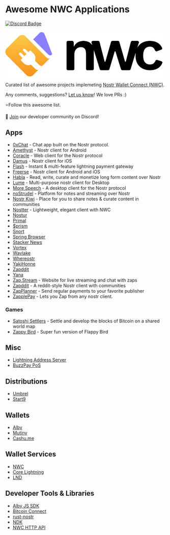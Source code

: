 # Awesome NWC Applications
[![Discord Badge](https://img.shields.io/badge/join_us-on_Discord-blue?style=flat&logo=discord&logoColor=white&labelColor=F7931A&color=897FFF)](https://discord.nwc.dev/)

<a href="https://nwc.dev/"><img align="center" src="https://github.com/MoritzKa/assets/blob/main/nwc_logo.png" alt="awesome-nwc" title="awesome-nwc" width="600" /></a>

Curated list of awesome projects implemeting [Nostr Wallet Connect (NWC)](https://nwc.dev).

Any comments, suggestions? [Let us know](https://github.com/getAlby/awesome-nwc/issues)! We love PRs :) 

⭐Follow this awesome list.

🤝 [Join](https://discord.nwc.dev) our developer community on Discord!


## Apps
 - [0xChat](https://0xchat.com/#/) - Chat app built on the Nostr protocol.
 - [Amethyst](https://github.com/vitorpamplona/amethyst) - Nostr client for Android
 - [Coracle](https://coracle.social/) - Web client for the Nostr protocol
 - [Damus](https://damus.io/) - Nostr client for iOS
 - [Flash](https://paywithflash.com/) - Instant & multi-feature lightning payment gateway
 - [Freerse](https://freerse.com/) - Nostr client for Android and iOS
 - [Habla](https://habla.news/) - Read, write, curate and monetize long form content over Nostr
 - [Lume](https://github.com/lumehq/lume/tree/v2.2.3) - Multi-purpose nostr client for Desktop
 - [More Speech](https://github.com/unclebob/more-speech) - A desktop client for the Nostr protocol
 - [noStrudel](https://nostrudel.ninja/) - Platform for notes and streaming over Nostr
 - [Nostr Kiwi](https://nostr.kiwi/) - Place for you to share notes & curate content in communities
 - [Nostter](https://nostter.app/) - Lightweight, elegant client with NWC
 - [Nostur](https://nostur.com/)
 - [Primal](https://primal.net/)
 - [$prism](https://www.makeprisms.com/)
 - [Snort](https://snort.social/)
 - [Spring Browser](https://spring.site/)
 - [Stacker News](https://stacker.news/)
 - [Vortex](https://www.raycast.com/saunter/vortex)
 - [Wavlake](https://www.wavlake.com/)
 - [Whereostr](https://wherostr.social/)
 - [YakiHonne](https://yakihonne.com/)
 - [Zapddit](https://zapddit.com/)
 - [Yana](https://yana.do/)
 - [Zap.Stream](https://zap.stream/) - Website for live streaming and chat with zaps
 - [Zapddit](https://zapddit.com/) - A reddit-style Nostr client with communities
 - [ZapPlanner](https://zapplanner.albylabs.com/) - Send regular payments to your favorite publisher
 - [ZapplePay](https://www.zapplepay.com/) - Lets you Zap from any nostr client.

### Games
- [Satoshi Settlers](https://satoshisettlers.com/) - Settle and develop the blocks of Bitcoin on a shared world map
- [Zappy Bird](https://rolznz.github.io/zappy-bird/) - Super fun version of Flappy Bird

   
## Misc
 - [Lightning Address Server](https://replit.com/@ReneAaron/NWC-Lightning-Address-Server)
 - [BuzzPay PoS](https://github.com/getAlby/pos)
   
## Distributions
- [Umbrel](https://github.com/getAlby/nostr-wallet-connect)
- [Start9](https://marketplace.start9.com/nostr-wallet-connect)

## Wallets
- [Alby](https://www.getalby.com)
- [Mutiny](https://www.mutinywallet.com)
- [Cashu.me](https://wallet.cashu.me/)

## Wallet Services
- [NWC](https://github.com/getAlby/nostr-wallet-connect)
- [Core Lightning](https://github.com/gudnuf/cln_nwc)
- [LND](https://github.com/benthecarman/nostr-wallet-connect-lnd)

## Developer Tools & Libraries
- [Alby JS SDK](https://github.com/getAlby/js-sdk)
- [Bitcoin Connect](https://github.com/getAlby/bitcoin-connect)
- [rust-nostr](https://github.com/rust-nostr/nostr)
- [NDK](https://github.com/nostr-dev-kit/ndk)
- [NWC HTTP API](https://guides.getalby.com/developer-guide/v/nostr-wallet-connect-api/building-lightning-apps/communicating-payment-requests)
